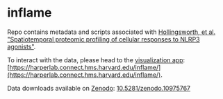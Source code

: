 # inflame

Repo contains metadata and scripts associated with [Hollingsworth, et al. "Spatiotemporal proteomic profiling of cellular responses to NLRP3 agonists"](https://harperlab.pubpub.org/pub/k4d7di7n/draft?access=7yzgwgnf). 

To interact with the data, please head to the [visualization app](https://harperlab.connect.hms.harvard.edu/inflame/): [https://harperlab.connect.hms.harvard.edu/inflame/](https://harperlab.connect.hms.harvard.edu/inflame/). 

Data downloads available on [Zenodo](https://doi.org/10.5281/zenodo.10975767): [10.5281/zenodo.10975767](https://doi.org/10.5281/zenodo.10975767)

